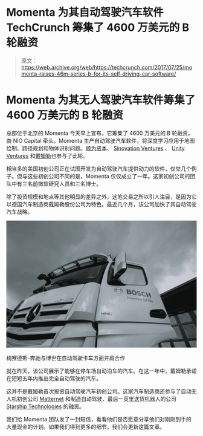 # Momenta 为其自动驾驶汽车软件 TechCrunch 筹集了 4600 万美元的 B 轮融资

> 原文：<https://web.archive.org/web/https://techcrunch.com/2017/07/25/momenta-raises-46m-series-b-for-its-self-driving-car-software/>

# Momenta 为其无人驾驶汽车软件筹集了 4600 万美元的 B 轮融资

总部位于北京的 Momenta 今天早上宣布，它筹集了 4600 万美元的 B 轮融资，由 NIO Capital 牵头。Momenta 生产自动驾驶汽车软件，将深度学习应用于地图绘制、路径规划和物体识别问题。[顺为资本](https://web.archive.org/web/20221208144111/http://shunwei.com/resources/en/index.html)、 [Sinovation Ventures](https://web.archive.org/web/20221208144111/http://www.sinovationventures.com/) 、 [Unity Ventures](https://web.archive.org/web/20221208144111/http://www.unityventures.org/) 和[戴姆勒](https://web.archive.org/web/20221208144111/https://www.daimler.com/en/)也参与了此轮。

相当多的美国初创公司正在试图开发为自动驾驶汽车提供动力的软件，仅举几个例子。但与这些初创公司不同的是，Momenta 仅仅成立了一年。这家初创公司的团队中有三名前微软研究人员和三名博士。

除了投资规模和地点等其他明显的差异之外，这笔交易之所以引人注目，是因为它以德国汽车制造商戴姆勒股份公司为特色。最近几个月，该公司加快了其自动驾驶汽车战略。

![](img/5292dbf6552c01627a18d19233b7f580.png)

梅赛德斯-奔驰与博世在自动驾驶卡车方面并肩合作

就在昨天，该公司展示了能够在停车场自动泊车的汽车。在这一年中，戴姆勒承诺在短短五年内推出完全自动驾驶的汽车。

这并不是戴姆勒首次投资自动驾驶汽车初创公司。这家汽车制造商还参与了自动无人机初创公司 [Matternet](https://web.archive.org/web/20221208144111/https://mttr.net/) 和制造自动驾驶、最后一英里送货机器人的公司 [Starship Technologies](https://web.archive.org/web/20221208144111/https://www.starship.xyz/) 的融资。

我们给 Momenta 团队发了一封短信，看看他们是否愿意分享他们对刚刚到手的大量现金的计划。如果我们得到更多的细节，我们会更新这篇文章。